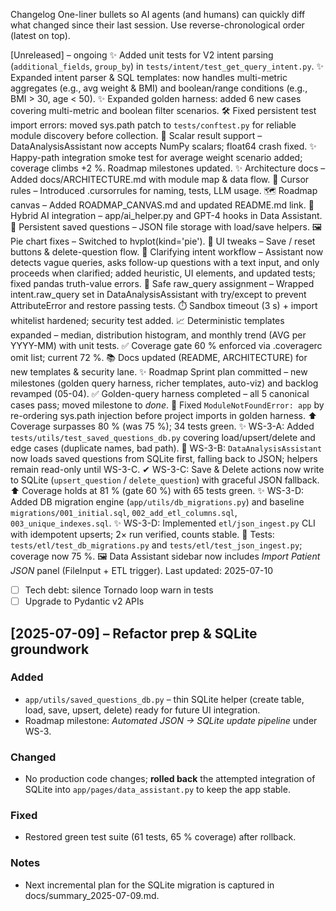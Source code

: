 Changelog
One-liner bullets so AI agents (and humans) can quickly diff what changed since their last session.
Use reverse-chronological order (latest on top).

[Unreleased] – ongoing
✨ Added unit tests for V2 intent parsing (`additional_fields`, `group_by`) in `tests/intent/test_get_query_intent.py`.
✨ Expanded intent parser & SQL templates: now handles multi-metric aggregates (e.g., avg weight & BMI) and boolean/range conditions (e.g., BMI > 30, age < 50).
✨ Expanded golden harness: added 6 new cases covering multi-metric and boolean filter scenarios.
🛠️ Fixed persistent test import errors: moved sys.path patch to `tests/conftest.py` for reliable module discovery before collection.
🐛 Scalar result support – DataAnalysisAssistant now accepts NumPy scalars; float64 crash fixed.
✨ Happy-path integration smoke test for average weight scenario added; coverage climbs +2 %. Roadmap milestones updated.
✨ Architecture docs – Added docs/ARCHITECTURE.md with module map & data flow.
📜 Cursor rules – Introduced .cursorrules for naming, tests, LLM usage.
🗺️ Roadmap canvas – Added ROADMAP_CANVAS.md and updated README.md link.
🤖 Hybrid AI integration – app/ai_helper.py and GPT-4 hooks in Data Assistant.
💾 Persistent saved questions – JSON file storage with load/save helpers.
🖼️ Pie chart fixes – Switched to hvplot(kind='pie').
🔧 UI tweaks – Save / reset buttons & delete-question flow.
🧩 Clarifying intent workflow – Assistant now detects vague queries, asks follow-up questions with a text input, and only proceeds when clarified; added heuristic, UI elements, and updated tests; fixed pandas truth-value errors.
🐛 Safe raw_query assignment – Wrapped intent.raw_query set in DataAnalysisAssistant with try/except to prevent AttributeError and restore passing tests.
⏱️ Sandbox timeout (3 s) + import whitelist hardened; security test added.
📈 Deterministic templates expanded – median, distribution histogram, and monthly trend (AVG per YYYY-MM) with unit tests.
✅ Coverage gate 60 % enforced via .coveragerc omit list; current 72 %.
📚 Docs updated (README, ARCHITECTURE) for new templates & security lane.
✨ Roadmap Sprint plan committed – new milestones (golden query harness, richer templates, auto-viz) and backlog revamped (05-04).
✅ Golden-query harness completed – all 5 canonical cases pass; moved milestone to *done*.
🐛 Fixed `ModuleNotFoundError: app` by re-ordering sys.path injection before project imports in golden harness.
⬆️ Coverage surpasses 80 % (was 75 %); 34 tests green.
✨ WS-3-A: Added `tests/utils/test_saved_questions_db.py` covering load/upsert/delete and edge cases (duplicate names, bad path).
🔄 WS-3-B: `DataAnalysisAssistant` now loads saved questions from SQLite first, falling back to JSON; helpers remain read-only until WS-3-C.
✔ WS-3-C: Save & Delete actions now write to SQLite (`upsert_question` / `delete_question`) with graceful JSON fallback.
⬆️ Coverage holds at 81 % (gate 60 %) with 65 tests green.
✨ WS-3-D: Added DB migration engine (`app/utils/db_migrations.py`) and baseline `migrations/001_initial.sql`, `002_add_etl_columns.sql`, `003_unique_indexes.sql`.
✨ WS-3-D: Implemented `etl/json_ingest.py` CLI with idempotent upserts; 2× run verified, counts stable.
🧪 Tests: `tests/etl/test_db_migrations.py` and `tests/etl/test_json_ingest.py`; coverage now 75 %.
🖼️ Data Assistant sidebar now includes *Import Patient JSON* panel (FileInput + ETL trigger).
Last updated: 2025-07-10

- [ ] Tech debt: silence Tornado loop warn in tests
- [ ] Upgrade to Pydantic v2 APIs

## [2025-07-09] – Refactor prep & SQLite groundwork
### Added
- `app/utils/saved_questions_db.py` – thin SQLite helper (create table, load, save, upsert, delete) ready for future UI integration.
- Roadmap milestone: *Automated JSON → SQLite update pipeline* under WS-3.

### Changed
- No production code changes; **rolled back** the attempted integration of SQLite into `app/pages/data_assistant.py` to keep the app stable.

### Fixed
- Restored green test suite (61 tests, 65 % coverage) after rollback.

### Notes
- Next incremental plan for the SQLite migration is captured in docs/summary_2025-07-09.md.